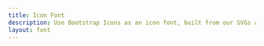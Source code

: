 ```yaml
---
title: Icon Font
description: Use Bootstrap Icons as an icon font, built from our SVGs and easily customized with CSS.
layout: font
---
```

